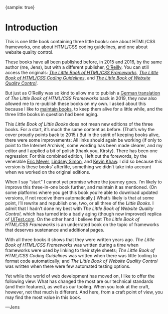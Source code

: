 {sample: true}
# Introduction

This is one little book containing three little books: one about HTML/CSS frameworks, one about HTML/CSS coding guidelines, and one about website quality control.

These books have all been published before, in 2015 and 2016, by the same author (me, Jens), but with a different publisher, [O’Reilly](https://www.oreilly.com/). You can still access the originals: [_The Little Book of HTML/CSS Frameworks_](https://www.oreilly.com/library/view/the-little-book/9781492048121/), [_The Little Book of HTML/CSS Coding Guidelines_](https://www.oreilly.com/library/view/the-little-book/9781492048459/), and [_The Little Book of Website Quality Control_](https://www.oreilly.com/library/view/the-little-book/9781492042860/).

But just as O’Reilly was so kind to allow me to publish a [German translation](https://meiert.com/de/publications/books/das-kleine-buch-der-html-css-frameworks/) of _The Little Book of HTML/CSS Frameworks_ back in 2019, they now also allowed me to re-publish these books on my own. I asked about this because I like to [maintain books](https://meiert.com/en/blog/living-websites-living-books/), to keep them alive for a little while, and the three little books in question had been aging.

This _Little Book of Little Books_ does not mean new editions of the three books. For a start, it’s much the same content as before. (That’s why the cover proudly points back to 2015.) But in the spirit of keeping books alive, there were some improvements: All links should again be working (if only to point to the Internet Archive), some wording has been made clearer, and my editor and I applied a bit of polish (thank you, Kirsty). There has been one regression: For this combined edition, I left out the forewords, by the venerable [Eric Meyer](https://meyerweb.com/), [Lindsey Simon](http://www.idreamofuni.com/), and [Kevin Khaw](http://kevthedev.com/). I did so because this version is these books’ afterlife, something we didn’t take into account when we worked on the original editions.

When I say “start” I cannot yet promise where the journey goes. I’m likely to improve this three-in-one book further, and maintain it as mentioned. (On some platforms where you get this book you’re able to download updated versions, if not receive them automatically.) What’s likely is that at some point, I’ll rewrite and republish one, two, or all three of the _Little Books_. I admit that I hadn’t done my best with _The Little Book of Website Quality Control_, which has turned into a badly aging (though now improved) replica of [UITest.com](https://uitest.com/). On the other hand I believe that _The Little Book of HTML/CSS Frameworks_ is an underrated book on the topic of frameworks that deserves sustenance and additional pages.

With all three books it shows that they were written years ago. _The Little Book of HTML/CSS Frameworks_ was written during a time when frameworks were used by linking to their style sheets; _The Little Book of HTML/CSS Coding Guidelines_ was written when there was little tooling to format code automatically; and _The Little Book of Website Quality Control_ was written when there were few automated testing options.

Yet while the world of web development has moved on, I like to offer the following view: What has changed the most are our technical standards (and their features), as well as our tooling. When you look at the craft, however, not that much is different. And here, from a craft point of view, you may find the most value in this book.

—Jens